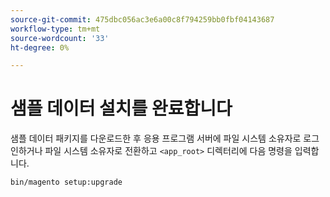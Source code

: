 ```yaml
---
source-git-commit: 475dbc056ac3e6a00c8f794259bb0fbf04143687
workflow-type: tm+mt
source-wordcount: '33'
ht-degree: 0%

---
```

# 샘플 데이터 설치를 완료합니다

샘플 데이터 패키지를 다운로드한 후 응용 프로그램 서버에 파일 시스템 소유자로 로그인하거나 파일 시스템 소유자로 전환하고 `<app_root>` 디렉터리에 다음 명령을 입력합니다.

```bash
bin/magento setup:upgrade
```
